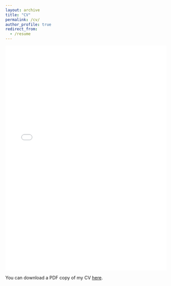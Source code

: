 ```yaml
---
layout: archive
title: "CV"
permalink: /cv/
author_profile: true
redirect_from:
  - /resume
---
```


<iframe src="/files/CV.pdf" width="100%" height="700" frameborder="no" border="0" marginwidth="0" marginheight="0"></iframe>

You can download a PDF copy of my CV [here](/files/CV.pdf).
